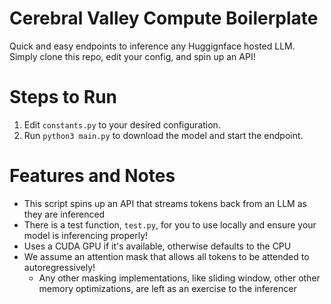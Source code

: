 # Cerebral Valley Compute Boilerplate
Quick and easy endpoints to inference any Huggignface hosted LLM. Simply clone this repo, edit your config, and spin up an API!

# Steps to Run
1. Edit `constants.py` to your desired configuration.
2. Run `python3 main.py` to download the model and start the endpoint.

# Features and Notes
* This script spins up an API that streams tokens back from an LLM as they are inferenced
* There is a test function, `test.py`, for you to use locally and ensure your model is inferencing properly!
* Uses a CUDA GPU if it's available, otherwise defaults to the CPU
* We assume an attention mask that allows all tokens to be attended to autoregressively!
    * Any other masking implementations, like sliding window, other other memory optimizations, are left as an exercise to the inferencer
